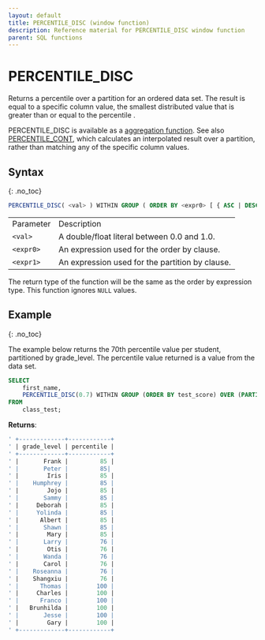 ```yaml
---
layout: default
title: PERCENTILE_DISC (window function)
description: Reference material for PERCENTILE_DISC window function
parent: SQL functions
---
```


# PERCENTILE\_DISC

Returns a percentile over a partition for an ordered data set. The result is equal to a specific column value, the smallest distributed value that is greater than or equal to the percentile <val>. 

PERCENTILE\_DISC is available as a [aggregation function](./aggregation-functions.md).
See also [PERCENTILE\_CONT](./percentile-cont-window.md), which calculates an interpolated result over a partition, rather than matching any of the specific column values.

## Syntax
{: .no_toc}

```sql
PERCENTILE_DISC( <val> ) WITHIN GROUP ( ORDER BY <expr0> [ { ASC | DESC } ] ) [ OVER ( PARTITION BY <expr1> ) ]
```

|           |                                                 |
| :--------- | :----------------------------------------------- |
| Parameter | Description                                     |
| `<val>`   | A double/float literal between 0.0 and 1.0.  |
| `<expr0>` | An expression used for the order by clause. |
| `<expr1>` | An expression used for the partition by clause. |

The return type of the function will be the same as the order by expression type.
This function ignores `NULL` values.


## Example
{: .no_toc}

The example below returns the 70th percentile value per student, partitioned by grade_level. The percentile value returned is a value from the data set. 

```sql
SELECT
	first_name,
	PERCENTILE_DISC(0.7) WITHIN GROUP (ORDER BY test_score) OVER (PARTITION BY grade_level) AS percentile
FROM
	class_test;
```

**Returns**:

```sql
' +-------------+------------+
' | grade_level | percentile | 
' +-------------+------------+
' |       Frank |         85 |
' |       Peter |         85|
' |        Iris |         85 |
' |    Humphrey |         85 |
' |        Jojo |         85 |
' |       Sammy |         85 |
' |     Deborah |         85 |
' |     Yolinda |         85 |
' |      Albert |         85 |
' |       Shawn |         85 |
' |        Mary |         85 |
' |       Larry |         76 |
' |        Otis |         76 |
' |       Wanda |         76 |
' |       Carol |         76 |
' |    Roseanna |         76 |
' |    Shangxiu |         76 |
' |      Thomas |        100 |
' |     Charles |        100 |
' |      Franco |        100 |
' |   Brunhilda |        100 |
' |       Jesse |        100 |
' |        Gary |        100 |
' +-------------+------------+
```
